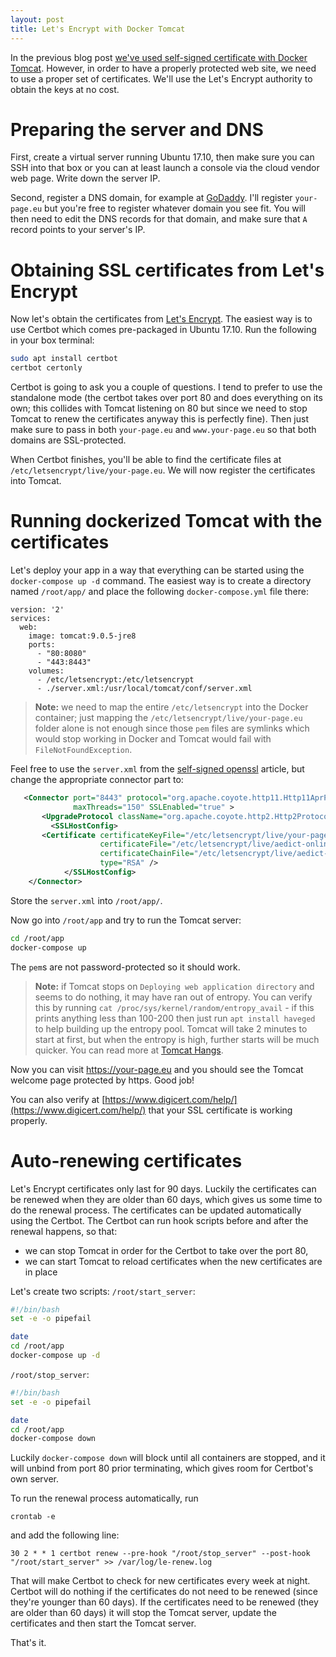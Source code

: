 ```yaml
---
layout: post
title: Let's Encrypt with Docker Tomcat
---
```


In the previous blog post [we've used self-signed certificate with Docker Tomcat](http://mavi.logdown.com/posts/6675210). However, in order to have a properly protected web site, we need to use a proper set of certificates. We'll use the Let's Encrypt authority to obtain the keys at no cost.

# Preparing the server and DNS

First, create a virtual server running Ubuntu 17.10, then make sure you can SSH into that box or you can at least launch a console via the cloud vendor web page. Write down the server IP.

Second, register a DNS domain, for example at [GoDaddy](https://uk.godaddy.com/). I'll register `your-page.eu` but you're free to register whatever domain you see fit. You will then need to edit the DNS records for that domain, and make sure that `A` record points to your server's IP.

# Obtaining SSL certificates from Let's Encrypt

Now let's obtain the certificates from [Let's Encrypt](https://letsencrypt.org/). The easiest way is to use Certbot which comes pre-packaged in Ubuntu 17.10. Run the following in your box terminal:

```bash
sudo apt install certbot
certbot certonly
```

Certbot is going to ask you a couple of questions. I tend to prefer to use the standalone mode (the certbot takes over port 80 and does everything on its own; this collides with Tomcat listening on 80 but since we need to stop Tomcat to renew the certificates anyway this is perfectly fine). Then just make sure to pass in both `your-page.eu` and `www.your-page.eu` so that both domains are SSL-protected.

When Certbot finishes, you'll be able to find the certificate files at `/etc/letsencrypt/live/your-page.eu`. We will now register the certificates into Tomcat.

# Running dockerized Tomcat with the certificates

Let's deploy your app in a way that everything can be started using the `docker-compose up -d` command. The easiest way is to create a directory named `/root/app/` and place the following `docker-compose.yml` file there:

```
version: '2'
services:
  web:
    image: tomcat:9.0.5-jre8
    ports:
      - "80:8080"
      - "443:8443"
    volumes:
      - /etc/letsencrypt:/etc/letsencrypt
      - ./server.xml:/usr/local/tomcat/conf/server.xml
```

 > **Note:** we need to map the entire `/etc/letsencrypt` into the Docker container; just mapping the `/etc/letsencrypt/live/your-page.eu` folder alone is not enough since those `pem` files are symlinks which would stop working in Docker and Tomcat would fail with `FileNotFoundException`.

Feel free to use the `server.xml` from the [self-signed openssl](http://mavi.logdown.com/) article, but change the appropriate connector part to:
```xml
   <Connector port="8443" protocol="org.apache.coyote.http11.Http11AprProtocol"
              maxThreads="150" SSLEnabled="true" >
	   <UpgradeProtocol className="org.apache.coyote.http2.Http2Protocol" />
		 <SSLHostConfig>
       <Certificate certificateKeyFile="/etc/letsencrypt/live/your-page.eu/privkey.pem"
                    certificateFile="/etc/letsencrypt/live/aedict-online.eu/cert.pem"
                    certificateChainFile="/etc/letsencrypt/live/aedict-online.eu/chain.pem"
                    type="RSA" />
			</SSLHostConfig>
	</Connector>
```

Store the `server.xml` into `/root/app/`.

Now go into `/root/app` and try to run the Tomcat server:

```bash
cd /root/app
docker-compose up
```

The `pem`s are not password-protected so it should work.

> **Note:** if Tomcat stops on `Deploying web application directory` and seems to do nothing, it may have ran out of entropy. You can verify this by running `cat /proc/sys/kernel/random/entropy_avail` - if this prints anything less than 100-200 then just run `apt install haveged` to help building up the entropy pool. Tomcat will take 2 minutes to start at first, but when the entropy is high, further starts will be much quicker. You can read more at [Tomcat Hangs](https://serverfault.com/questions/655616/tomcat7-hangs-on-deploying-apps).

Now you can visit https://your-page.eu and you should see the Tomcat welcome page protected by https. Good job!

You can also verify at [https://www.digicert.com/help/](https://www.digicert.com/help/) that your SSL certificate is working properly.

# Auto-renewing certificates

Let's Encrypt certificates only last for 90 days. Luckily the certificates can be renewed when they are older than 60 days, which gives us some time to do the renewal process. The certificates can be updated automatically using the Certbot. The Certbot can run hook scripts before and after the renewal happens, so that:

* we can stop Tomcat in order for the Certbot to take over the port 80,
* we can start Tomcat to reload certificates when the new certificates are in place

Let's create two scripts: `/root/start_server`:
```bash
#!/bin/bash
set -e -o pipefail

date
cd /root/app
docker-compose up -d
```

`/root/stop_server`:
```bash
#!/bin/bash
set -e -o pipefail

date
cd /root/app
docker-compose down
```

Luckily `docker-compose down` will block until all containers are stopped, and it will unbind from port 80 prior terminating, which gives room for Certbot's own server.

To run the renewal process automatically, run
```
crontab -e
```
and add the following line:
```
30 2 * * 1 certbot renew --pre-hook "/root/stop_server" --post-hook "/root/start_server" >> /var/log/le-renew.log
```

That will make Certbot to check for new certificates every week at night. Certbot will do nothing if the certificates do not need to be renewed (since they're younger than 60 days). If the certificates need to be renewed (they are older than 60 days) it will stop the Tomcat server, update the certificates and then start the Tomcat server.

That's it.
